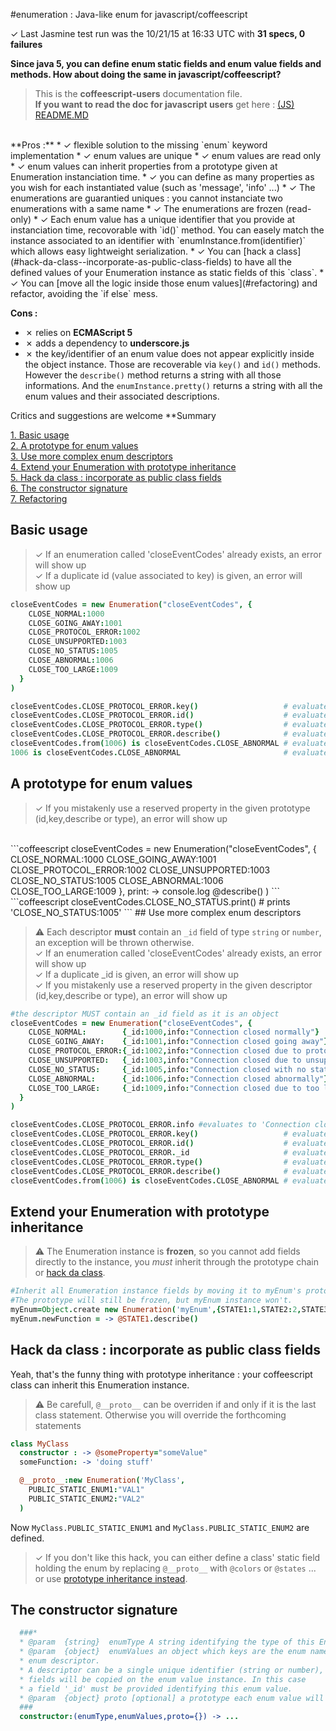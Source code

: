 #enumeration : Java-like enum for javascript/coffeescript  
>
✓ Last Jasmine test run was the 10/21/15 at 16:33 UTC  with 
**31 specs, 0 failures**

**Since java 5, you can define enum static fields and enum value fields and methods. 
How about doing the same in javascript/coffeescript?**  
> This is the **coffeescript-users** documentation file.  
> **If you want to read the doc for javascript users** get here : [(JS) README.MD](README.JS.MD)  

<br/>
**Pros :**
* ✓ flexible solution to the missing `enum` keyword implementation
* ✓ enum values are unique
* ✓ enum values are read only
* ✓ enum values can inherit properties from a prototype given at Enumeration instanciation time.
* ✓ you can define as many properties as you wish for each instantiated value (such as 'message', 'info' ...)
* ✓ The enumerations are guarantied uniques : you cannot instanciate two enumerations with a same name
* ✓ The enumerations are frozen (read-only)
* ✓ Each enum value has a unique identifier that you provide at instanciation time, recovorable with `id()` method. You can easely match the instance associated to an identifier with `enumInstance.from(identifier)` which allows easy lightweight serialization.
* ✓ You can [hack a class](#hack-da-class--incorporate-as-public-class-fields) to have all the defined values of your Enumeration instance as static fields of this `class`.
* ✓ You can [move all the logic inside those enum values](#refactoring) and refactor, avoiding the `if else` mess.

**Cons :**
* ✗ relies on **ECMAScript 5**
* ✗ adds a dependency to **underscore.js**
* ✗ the key/identifier of an enum value does not appear explicitly inside the object instance. Those are recoverable via `key()` and `id()` methods. However the `describe()` method returns a string with all those informations. And the `enumInstance.pretty()` returns a string with all the enum values and their associated descriptions.

Critics and suggestions are welcome
**Summary
>
[1. Basic usage](#basic-usage)  
[2. A prototype for enum values](#a-prototype-for-enum-values)  
[3. Use more complex enum descriptors](#use-more-complex-enum-descriptors)  
[4. Extend your Enumeration with prototype inheritance](#extend-your-enumeration-with-prototype-inheritance)  
[5. Hack da class : incorporate as public class fields](#hack-da-class--incorporate-as-public-class-fields)  
[6. The constructor signature](#the-constructor-signature)  
[7. Refactoring](#refactoring)  



## Basic usage
> ✓ If an enumeration called 'closeEventCodes' already exists, an error will show up  
> ✓ If a duplicate id (value associated to key) is given, an error will show up  



```coffeescript
closeEventCodes = new Enumeration("closeEventCodes", {
    CLOSE_NORMAL:1000
    CLOSE_GOING_AWAY:1001
    CLOSE_PROTOCOL_ERROR:1002
    CLOSE_UNSUPPORTED:1003
    CLOSE_NO_STATUS:1005
    CLOSE_ABNORMAL:1006
    CLOSE_TOO_LARGE:1009
  }
)
```
```coffeescript
closeEventCodes.CLOSE_PROTOCOL_ERROR.key()                   # evaluates to 'CLOSE_PROTOCOL_ERROR'
closeEventCodes.CLOSE_PROTOCOL_ERROR.id()                    # evaluates to 1002
closeEventCodes.CLOSE_PROTOCOL_ERROR.type()                  # evaluates to 'closeEventCodes'
closeEventCodes.CLOSE_PROTOCOL_ERROR.describe()              # evaluates to 'CLOSE_PROTOCOL_ERROR:1002'
closeEventCodes.from(1006) is closeEventCodes.CLOSE_ABNORMAL # evaluates to true
1006 is closeEventCodes.CLOSE_ABNORMAL                       # evaluates to false
```
## A prototype for enum values
> ✓ If you mistakenly use a reserved property in the given prototype (id,key,describe or type), an error will show up  
<br/>
```coffeescript
closeEventCodes = new Enumeration("closeEventCodes", {
      CLOSE_NORMAL:1000
      CLOSE_GOING_AWAY:1001
      CLOSE_PROTOCOL_ERROR:1002
      CLOSE_UNSUPPORTED:1003
      CLOSE_NO_STATUS:1005
      CLOSE_ABNORMAL:1006
      CLOSE_TOO_LARGE:1009
    }, print: -> console.log @describe()
)
```
```coffeescript
closeEventCodes.CLOSE_NO_STATUS.print() # prints 'CLOSE_NO_STATUS:1005'
```
## Use more complex enum descriptors

> ⚠ Each descriptor **must** contain an `_id` field of type `string` or `number`, an exception will be thrown otherwise.  
> ✓ If an enumeration called 'closeEventCodes' already exists, an error will show up  
> ✓ If a duplicate _id is given, an error will show up   
> ✓ If you mistakenly use a reserved property in the given descriptor (id,key,describe or type), an error will show up  

```coffeescript
#the descriptor MUST contain an _id field as it is an object
closeEventCodes = new Enumeration("closeEventCodes", {
    CLOSE_NORMAL:        {_id:1000,info:"Connection closed normally"}
    CLOSE_GOING_AWAY:    {_id:1001,info:"Connection closed going away"}
    CLOSE_PROTOCOL_ERROR:{_id:1002,info:"Connection closed due to protocol error"}
    CLOSE_UNSUPPORTED:   {_id:1003,info:"Connection closed due to unsupported operation"}
    CLOSE_NO_STATUS:     {_id:1005,info:"Connection closed with no status"}
    CLOSE_ABNORMAL:      {_id:1006,info:"Connection closed abnormally"}
    CLOSE_TOO_LARGE:     {_id:1009,info:"Connection closed due to too large packet"}
  }
)
```
```coffeescript
closeEventCodes.CLOSE_PROTOCOL_ERROR.info #evaluates to 'Connection closed due to protocol error'
closeEventCodes.CLOSE_PROTOCOL_ERROR.key()                   # evaluates to 'CLOSE_PROTOCOL_ERROR'  
closeEventCodes.CLOSE_PROTOCOL_ERROR.id()                    # evaluates to 1002  
closeEventCodes.CLOSE_PROTOCOL_ERROR._id                     # evaluates to undefined 
closeEventCodes.CLOSE_PROTOCOL_ERROR.type()                  # evaluates to 'closeEventCodes'  
closeEventCodes.CLOSE_PROTOCOL_ERROR.describe()              # evaluates to 'CLOSE_PROTOCOL_ERROR:1002 {info:Connection closed due to protocol error}' 
closeEventCodes.from(1006) is closeEventCodes.CLOSE_ABNORMAL # evaluates to true
```
## Extend your Enumeration with prototype inheritance

> ⚠ The Enumeration instance is **frozen**, so you cannot add fields directly to the instance, you *must* inherit through the prototype chain or [hack da class](#hack-da-class--incorporates-as-public-class-fields).  


```coffeescript
#Inherit all Enumeration instance fields by moving it to myEnum's prototype
#The prototype will still be frozen, but myEnum instance won't.
myEnum=Object.create new Enumeration('myEnum',{STATE1:1,STATE2:2,STATE3:3})
myEnum.newFunction = -> @STATE1.describe()
```

## Hack da class : incorporate as public class fields
Yeah, that's the funny thing with prototype inheritance : your coffeescript class can inherit this Enumeration instance.

> ⚠ Be carefull, `@__proto__` can be overriden if and only if it is the last class statement. Otherwise you will override the forthcoming statements

```coffeescript
class MyClass
  constructor : -> @someProperty="someValue"
  someFunction: -> 'doing stuff'

  @__proto__:new Enumeration('MyClass',
    PUBLIC_STATIC_ENUM1:"VAL1"
    PUBLIC_STATIC_ENUM2:"VAL2"
  )
```
Now `MyClass.PUBLIC_STATIC_ENUM1` and `MyClass.PUBLIC_STATIC_ENUM2` are defined.

> ✓ If you don't like this hack, you can either define a class' static field holding the enum by replacing `@__proto__` with `@colors` or `@states` ... or use [prototype inheritance instead](#extend-your-enumeration-with-prototype-inheritance).

## The constructor signature


```coffeescript
  ###*
  * @param  {string}  enumType A string identifying the type of this Enumeration instance
  * @param  {object}  enumValues an object which keys are the enum names, and values are 
  * enum descriptor.
  * A descriptor can be a single unique identifier (string or number),  or an object whose 
  * fields will be copied on the enum value instance. In this case
  * a field '_id' must be provided identifying this enum value.
  * @param  {object} proto [optional] a prototype each enum value will inherit from
  ###
  constructor:(enumType,enumValues,proto={}) -> ...
```

